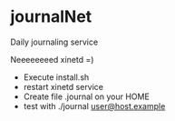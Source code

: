 # journalNet
Daily journaling service

Neeeeeeeed xinetd =)
- Execute install.sh
- restart xinetd service
- Create file .journal on your HOME
- test with ./journal user@host.example
